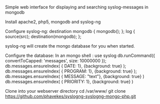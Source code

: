 Simple web interface for displaying and searching syslog-messages in mongodb

Install apache2, php5, mongodb and syslog-ng

Configure syslog-ng:
destination mongodb { mongodb(); };
log { source(src); destination(mongodb); };

syslog-ng will create the mongo database for you when started.

Configure the database:
In an mongo shell :
use syslog
db.runCommand({
    convertToCapped: 'messages',
    size: 10000000
    });
db.messages.ensureIndex( { DATE: 1}, {background: true} );
db.messages.ensureIndex( { PROGRAM: 1}, {background: true} );
db.messages.ensureIndex( { MESSAGE: "text"}, {background: true} )
db.messages.ensureIndex( { PRIORITY: 1}, {background: true} )

Clone into your webserver directory
cd /var/www/
git clone https://github.com/phavekes/syslogng-syslogng-mongo-php.git

